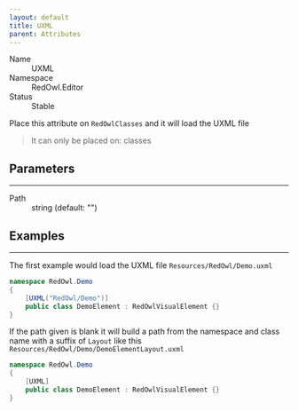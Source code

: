 ```yaml
---
layout: default
title: UXML
parent: Attributes
---
```


<dl>
  <dt>Name</dt>
  <dd>UXML</dd>
  <dt>Namespace</dt>
  <dd>RedOwl.Editor</dd>
  <dt>Status</dt>
  <dd><span class="label label-green">Stable</span></dd>
</dl>

Place this attribute on `RedOwlClasses` and it will load the UXML file

<blockquote>It can only be placed on: classes</blockquote>

## Parameters
---

<dl>
  <dt>Path</dt>
  <dd>string (default: "")</dd>
</dl>

## Examples
---

The first example would load the UXML file `Resources/RedOwl/Demo.uxml`

```cs
namespace RedOwl.Demo
{
    [UXML("RedOwl/Demo")]
    public class DemoElement : RedOwlVisualElement {}
}
```

If the path given is blank it will build a path from the namespace and class name with a suffix of `Layout` like this `Resources/RedOwl/Demo/DemoElementLayout.uxml`

```cs
namespace RedOwl.Demo
{
    [UXML]
    public class DemoElement : RedOwlVisualElement {}
}
```
